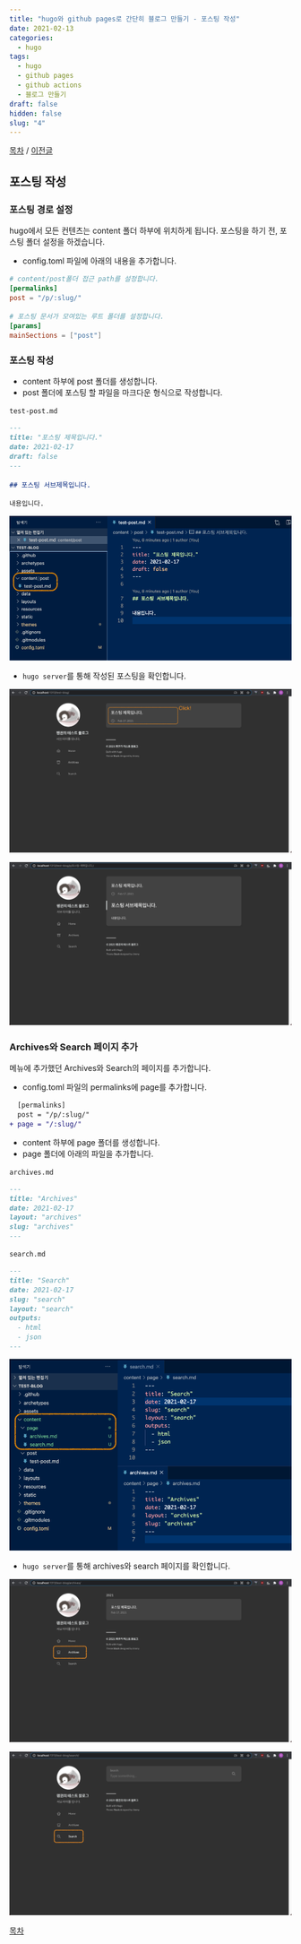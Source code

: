 ```yaml
---
title: "hugo와 github pages로 간단히 블로그 만들기 - 포스팅 작성"
date: 2021-02-13
categories:
  - hugo
tags:
  - hugo
  - github pages
  - github actions
  - 블로그 만들기
draft: false
hidden: false
slug: "4"
---
```


[목차](../index) / [이전글](../3)

## 포스팅 작성

### 포스팅 경로 설정

hugo에서 모든 컨텐츠는 content 폴더 하부에 위치하게 됩니다. 포스팅을 하기 전, 포스팅 폴더 설정을 하겠습니다.

- config.toml 파일에 아래의 내용을 추가합니다.

```toml
# content/post폴더 접근 path를 설정합니다.
[permalinks]
post = "/p/:slug/"

# 포스팅 문서가 모여있는 루트 폴더를 설정합니다.
[params]
mainSections = ["post"]
```

### 포스팅 작성

- content 하부에 post 폴더를 생성합니다.
- post 폴더에 포스팅 할 파일을 마크다운 형식으로 작성합니다.

`test-post.md`
```markdown
---
title: "포스팅 제목입니다."
date: 2021-02-17
draft: false
---

## 포스팅 서브제목입니다.

내용입니다.

```

![](1.png)

- `hugo server`를 통해 작성된 포스팅을 확인합니다.

![](2.png)

![](3.png)

### Archives와 Search 페이지 추가

메뉴에 추가했던 Archives와 Search의 페이지를 추가합니다.

- config.toml 파일의 permalinks에 page를 추가합니다.

```diff
  [permalinks]
  post = "/p/:slug/"
+ page = "/:slug/"
```

- content 하부에 page 폴더를 생성합니다.
- page 폴더에 아래의 파일을 추가합니다.

`archives.md`
```markdown
---
title: "Archives"
date: 2021-02-17
layout: "archives"
slug: "archives"
---

```

`search.md`
```markdown
---
title: "Search"
date: 2021-02-17
slug: "search"
layout: "search"
outputs:
  - html
  - json
---

```

![](4.png)

- `hugo server`를 통해 archives와 search 페이지를 확인합니다.

![](5.png)

![](6.png)

[목차](../index)
